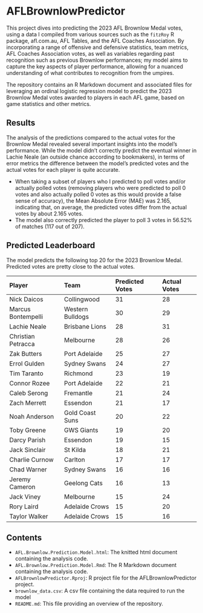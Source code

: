 # AFLBrownlowPredictor
This project dives into predicting the 2023 AFL Brownlow Medal votes, using a data I compiled from various sources such as the `fitzRoy` R package, afl.com.au, AFL Tables, and the AFL Coaches Association. By incorporating a range of offensive and defensive statistics, team metrics, AFL Coaches Association votes, as well as variables regarding past recognition such as previous Brownlow performances; my model aims to capture the key aspects of player performance, allowing for a nuanced understanding of what contributes to recognition from the umpires.

The repository contains an R Markdown document and associated files for leveraging an ordinal logistic regression model to predict the 2023 Brownlow Medal votes awarded to players in each AFL game, based on game statistics and other metrics.

## Results
The analysis of the predictions compared to the actual votes for the Brownlow Medal revealed several important insights into the model’s performance. While the model didn’t correctly predict the eventual winner in Lachie Neale (an outside chance according to bookmakers), in terms of error metrics the difference between the model’s predicted votes and the actual votes for each player is quite accurate.
- When taking a subset of players who I predicted to poll votes and/or actually polled votes (removing players who were predicted to poll 0 votes and also actually polled 0 votes as this would provide a false sense of accuracy), the Mean Absolute Error (MAE) was 2.165, indicating that, on average, the predicted votes differ from the actual votes by about 2.165 votes.
- The model also correctly predicted the player to poll 3 votes in 56.52% of matches (117 out of 207).

## Predicted Leaderboard

The model predicts the following top 20 for the 2023 Brownlow Medal. Predicted votes are pretty close to the actual votes.

| Player | Team | Predicted Votes | Actual Votes |
| :----- | :--- | :-------------- | :----------- |
| Nick Daicos | Collingwood | 31 | 28 |
| Marcus Bontempelli | Western Bulldogs | 30 | 29 |
| Lachie Neale | Brisbane Lions | 28 | 31 |
| Christian Petracca | Melbourne | 28 | 26 |
| Zak Butters | Port Adelaide | 25 | 27 |
| Errol Gulden | Sydney Swans | 24 | 27 |
| Tim Taranto | Richmond | 23 | 19 |
| Connor Rozee | Port Adelaide | 22 | 21 |
| Caleb Serong | Fremantle | 21 | 24 |
| Zach Merrett | Essendon | 21 | 17 |
| Noah Anderson	| Gold Coast Suns	| 20 | 22 |
| Toby Greene	| GWS Giants | 19 |	20 |
| Darcy Parish | Essendon	| 19 | 15 |
| Jack Sinclair | St Kilda | 18 |	21 |
| Charlie Curnow | Carlton | 17 |	17 |
| Chad Warner	| Sydney Swans | 16 | 16 |
| Jeremy Cameron | Geelong Cats	| 16 | 13 | 
| Jack Viney | Melbourne | 15	| 24 |
| Rory Laird | Adelaide Crows	| 15 | 20 |
| Taylor Walker	| Adelaide Crows | 15 | 16 |


## Contents
- `AFL.Brownlow.Prediction.Model.html`: The knitted html document containing the analysis code.
- `AFL.Brownlow.Prediction.Model.Rmd`: The R Markdown document containing the analysis code.
- `AFLBrownlowPredictor.Rproj`: R project file for the AFLBrownlowPredictor project.
- `brownlow_data.csv`: A csv file containing the data required to run the model
- `README.md`: This file providing an overview of the repository.


